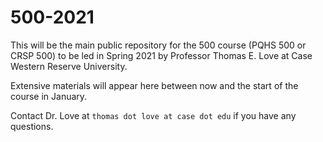 # 500-2021

This will be the main public repository for the 500 course (PQHS 500 or CRSP 500) to be led in Spring 2021 by Professor Thomas E. Love at Case Western Reserve University.

Extensive materials will appear here between now and the start of the course in January.

Contact Dr. Love at `thomas dot love at case dot edu` if you have any questions.
